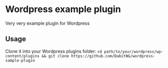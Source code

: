 # Wordpress example plugin
Very very example plugin for Wordpress

## Usage
Clone it into your Wordpress plugins folder:
`cd path/to/your/wordpress/wp-content/plugins && git clone https://github.com/DabitNG/wordpress-sample-plugin`